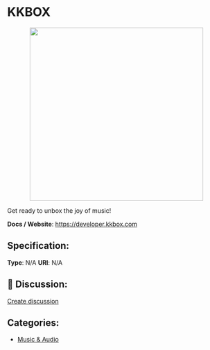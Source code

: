 # KKBOX
<p align="center">
    <img width="400" src="https://raw.githubusercontent.com/apis-list/apis-list/main/apis/kkbox/logo_256x256.png" />
</p>

Get ready to unbox the joy of music!

**Docs / Website**: https://developer.kkbox.com

## Specification:
**Type**:  N/A 
**URI**:  N/A 

## 💬 Discussion:
[Create discussion](https://github.com/apis-list/apis-list/discussions/new)

## Categories:
- [Music & Audio](https://github.com/apis-list/apis-list#music-and-audio)



